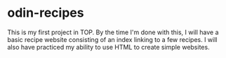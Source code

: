 # odin-recipes

This is my first project in TOP. By the time I'm done with this, I will have a basic recipe website consisting of an index linking to a few recipes. I will also have practiced my ability to use HTML to create simple websites.